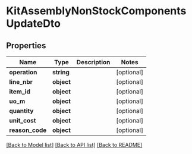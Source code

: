 # KitAssemblyNonStockComponentsUpdateDto

## Properties
Name | Type | Description | Notes
------------ | ------------- | ------------- | -------------
**operation** | **string** |  | [optional] 
**line_nbr** | **object** |  | [optional] 
**item_id** | **object** |  | [optional] 
**uo_m** | **object** |  | [optional] 
**quantity** | **object** |  | [optional] 
**unit_cost** | **object** |  | [optional] 
**reason_code** | **object** |  | [optional] 

[[Back to Model list]](../README.md#documentation-for-models) [[Back to API list]](../README.md#documentation-for-api-endpoints) [[Back to README]](../README.md)


